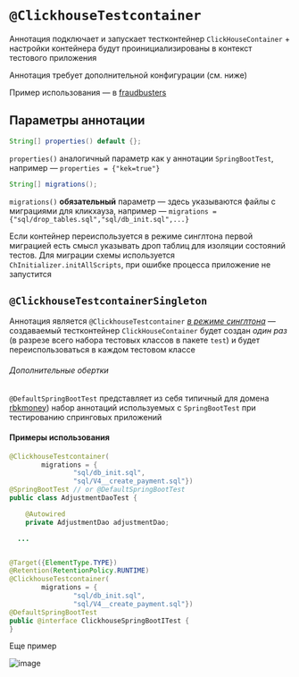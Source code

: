 # `@ClickhouseTestcontainer`

Аннотация подключает и запускает тестконтейнер `ClickHouseContainer` + настройки
контейнера будут проинициализированы в контекст тестового приложения

Аннотация требует дополнительной конфигурации (см. ниже)

Пример использования — в [fraudbusters](https://github.com/rbkmoney/fraudbusters/pull/137)

## Параметры аннотации

```java
String[] properties() default {};
```

`properties()` аналогичный параметр как у аннотации `SpringBootTest`, например — `properties = {"kek=true"}`

```java
String[] migrations();
```

`migrations()` **обязательный** параметр — здесь указываются файлы с миграциями для кликхауза, например — `migrations = {"sql/drop_tables.sql","sql/db_init.sql",...}`

Если контейнер переиспользуется в режиме синглтона первой миграцией есть смысл указывать дроп таблиц для изоляции состояний тестов. Для миграции схемы используется `ChInitializer.initAllScripts`, при ошибке процесса приложение не запустится

## `@ClickhouseTestcontainerSingleton`

Аннотация является `@ClickhouseTestcontainer` [*в режиме синглтона*](https://ru.wikipedia.org/wiki/Одиночка_(шаблон_проектирования)) — создаваемый тестконтейнер `ClickHouseContainer` будет создан *один раз* (в разрезе всего набора тестовых классов в пакете `test`) и будет переиспользоваться в каждом тестовом классе

###### Дополнительные обертки

`@DefaultSpringBootTest` представляет из себя типичный для домена [rbkmoney](https://github.com/rbkmoney)) набор аннотаций используемых с `SpringBootTest` при тестированию спринговых приложений   

#### Примеры использования

```java
@ClickhouseTestcontainer(
        migrations = {
                "sql/db_init.sql",
                "sql/V4__create_payment.sql"})
@SpringBootTest // or @DefaultSpringBootTest
public class AdjustmentDaoTest {

    @Autowired
    private AdjustmentDao adjustmentDao;

  ...

```

```java

@Target({ElementType.TYPE})
@Retention(RetentionPolicy.RUNTIME)
@ClickhouseTestcontainer(
        migrations = {
                "sql/db_init.sql",
                "sql/V4__create_payment.sql"})
@DefaultSpringBootTest
public @interface ClickhouseSpringBootITest {
}

```

Еще пример

![image](https://user-images.githubusercontent.com/19729841/127735823-3add1f4c-ede0-4bee-b328-458eabaa22ac.png)

